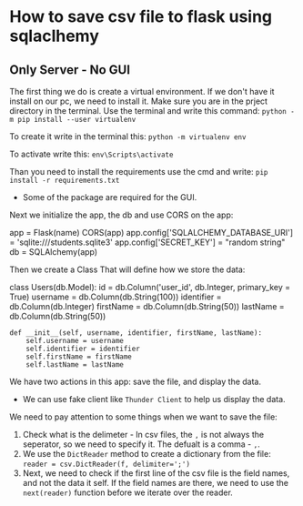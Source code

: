 # How to save csv file to flask using sqlaclhemy
## Only Server - No GUI
The first thing we do is create a virtual environment.
If we don't have it install on our pc, we need to install it.
Make sure you are in the prject directory in the terminal.
Use the terminal and write this command:
`python -m pip install --user virtualenv `

To create it write in the terminal this:
`python -m virtualenv env`

To activate write this:
`env\Scripts\activate`

Than you need to install the requirements
use the cmd and write:
`pip install -r requirements.txt`

* Some of the package are required for the GUI.

Next we initialize the app, the db and use CORS on the app:

app = Flask(name)
CORS(app)
app.config['SQLALCHEMY_DATABASE_URI'] = 'sqlite:///students.sqlite3'
app.config['SECRET_KEY'] = "random string"
db = SQLAlchemy(app)

Then we create a Class That will define how we store the data:

class Users(db.Model):
    id = db.Column('user_id', db.Integer, primary_key = True)
    username = db.Column(db.String(100))
    identifier = db.Column(db.Integer)
    firstName = db.Column(db.String(50))
    lastName = db.Column(db.String(50))

    def __init__(self, username, identifier, firstName, lastName):
        self.username = username
        self.identifier = identifier
        self.firstName = firstName
        self.lastName = lastName


We have two actions in this app: save the file, and display the data.
* We can use fake client like `Thunder Client` to help us display
the data.

We need to pay attention to some things when we want to save the file:
1. Check what is the delimeter - In csv files,
the `,` is not always the seperator, so we need to specify it.
The defualt is a comma - `,`.
2. We use the `DictReader` method to create a dictionary from the file:
    `reader = csv.DictReader(f, delimiter=';')`
3. Next, we need to check if the first line of the csv file is the field names,
and not the data it self. If the field names are there, we need to use the 
`next(reader)` function before we iterate over the reader.